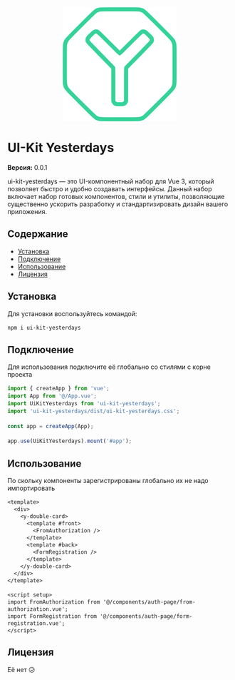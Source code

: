 <p align="center">
  <img src="./public/Group.svg" alt="Histoire logo" width="256px" height="256px">
</p>

# UI-Kit Yesterdays

**Версия:** 0.0.1

ui-kit-yesterdays — это UI-компонентный набор для Vue 3, который позволяет быстро и удобно создавать интерфейсы. Данный набор включает набор готовых компонентов, стили и утилиты, позволяющие существенно ускорить разработку и стандартизировать дизайн вашего приложения.

## Содержание

- [Установка](#установка)
- [Подключение](#подключение)
- [Использование](#использование)
- [Лицензия](#лицензия)

## Установка

Для установки воспользуйтесь командой:

``` bash
npm i ui-kit-yesterdays
```

## Подключение

Для использования подключите её глобально со стилями с корне проекта

``` ts
import { createApp } from 'vue';
import App from '@/App.vue';
import UiKitYesterdays from 'ui-kit-yesterdays';
import 'ui-kit-yesterdays/dist/ui-kit-yesterdays.css';

const app = createApp(App);

app.use(UiKitYesterdays).mount('#app');
```

## Использование

По скольку компоненты зарегистрированы глобально их не надо импортировать

``` vue
<template>
  <div>
    <y-double-card>
      <template #front>
        <FromAuthorization />
      </template>
      <template #back>
        <FormRegistration />
      </template>
    </y-double-card>
  </div>
</template>

<script setup>
import FromAuthorization from '@/components/auth-page/from-authorization.vue';
import FormRegistration from '@/components/auth-page/form-registration.vue';
</script>
```

## Лицензия

Её нет 😥